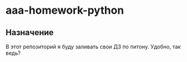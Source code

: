 # aaa-homework-python

## Назначение

В этот репозиторий я буду заливать свои ДЗ по питону. Удобно, так ведь?
